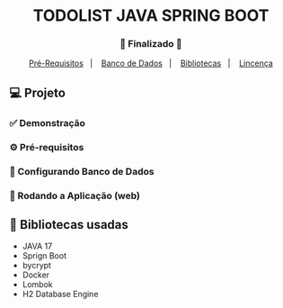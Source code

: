 <h1 align="center">
    TODOLIST JAVA SPRING BOOT
</h1>
<h3 align="center"> 
  🚧  Finalizado  🚧
</h3>

<p align="center">
  <a href="#-pré-requisitos">Pré-Requisitos</a>&nbsp;&nbsp;&nbsp;|&nbsp;&nbsp;&nbsp;
  <a href="#-configurando-banco-de-dados">Banco de Dados</a>&nbsp;&nbsp;&nbsp;|&nbsp;&nbsp;&nbsp;
  <a href="#-bibliotecas-usadas">Bibliotecas</a>&nbsp;&nbsp;&nbsp;|&nbsp;&nbsp;&nbsp;
  <a href="#-licença">Lincença</a>
</p>

## 💻 Projeto


  
 ### ✅ Demonstração
 <p align="center">
   
</p>


### ⚙ Pré-requisitos



### 🔧 Configurando Banco de Dados




### 📗 Rodando a Aplicação (web)



## 🚀 Bibliotecas usadas

* JAVA 17
* Sprign Boot
* bycrypt
* Docker
* Lombok
* H2 Database Engine
